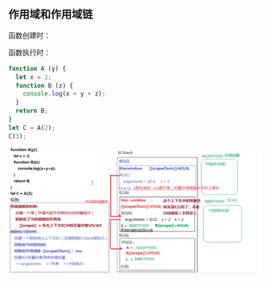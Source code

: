 ## 作用域和作用域链
函数创建时：


函数执行时：


```javascript
function A (y) {
  let x = 2;
  function B (z) {
    console.log(x + y + z);
  }
  return B;
}
let C = A(2);
C(3);
```
![](https://raw.githubusercontent.com/wangkaiwd/drawing-bed/master/20200315162947.png)
